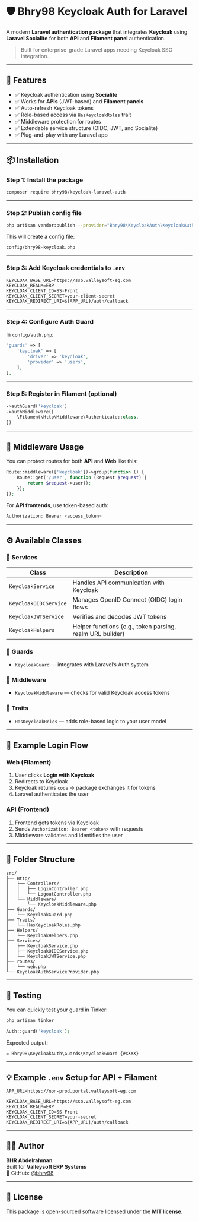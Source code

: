 # 🛡️ Bhry98 Keycloak Auth for Laravel

A modern **Laravel authentication package** that integrates **Keycloak** using **Laravel Socialite** for both **API** and **Filament panel** authentication.

> Built for enterprise-grade Laravel apps needing Keycloak SSO integration.

---

## 🚀 Features

- ✅ Keycloak authentication using **Socialite**
- ✅ Works for **APIs** (JWT-based) and **Filament panels**
- ✅ Auto-refresh Keycloak tokens
- ✅ Role-based access via `HasKeycloakRoles` trait
- ✅ Middleware protection for routes
- ✅ Extendable service structure (OIDC, JWT, and Socialite)
- ✅ Plug-and-play with any Laravel app

---

## 📦 Installation

### Step 1: Install the package

```bash
composer require bhry98/keycloak-laravel-auth
```

---

### Step 2: Publish config file

```bash
php artisan vendor:publish --provider="Bhry98\KeycloakAuth\KeycloakAuthServiceProvider" --tag="config"
```

This will create a config file:

```
config/bhry98-keycloak.php
```

---

### Step 3: Add Keycloak credentials to `.env`

```env
KEYCLOAK_BASE_URL=https://sso.valleysoft-eg.com
KEYCLOAK_REALM=ERP
KEYCLOAK_CLIENT_ID=SS-Front
KEYCLOAK_CLIENT_SECRET=your-client-secret
KEYCLOAK_REDIRECT_URI=${APP_URL}/auth/callback
```

---

### Step 4: Configure Auth Guard

In `config/auth.php`:

```php
'guards' => [
    'keycloak' => [
        'driver' => 'keycloak',
        'provider' => 'users',
    ],
],
```

---

### Step 5: Register in Filament (optional)

```php
->authGuard('keycloak')
->authMiddleware([
    \Filament\Http\Middleware\Authenticate::class,
])
```

---

## 🔐 Middleware Usage

You can protect routes for both **API** and **Web** like this:

```php
Route::middleware(['keycloak'])->group(function () {
    Route::get('/user', function (Request $request) {
        return $request->user();
    });
});
```

For **API frontends**, use token-based auth:

```bash
Authorization: Bearer <access_token>
```

---

## ⚙️ Available Classes

### 🧩 Services

| Class | Description |
|-------|--------------|
| `KeycloakService` | Handles API communication with Keycloak |
| `KeycloakOIDCService` | Manages OpenID Connect (OIDC) login flows |
| `KeycloakJWTService` | Verifies and decodes JWT tokens |
| `KeycloakHelpers` | Helper functions (e.g., token parsing, realm URL builder) |

### 🔐 Guards

- `KeycloakGuard` — integrates with Laravel’s Auth system

### 🧱 Middleware

- `KeycloakMiddleware` — checks for valid Keycloak access tokens

### 🧰 Traits

- `HasKeycloakRoles` — adds role-based logic to your user model

---

## 🧠 Example Login Flow

### Web (Filament)

1. User clicks **Login with Keycloak**
2. Redirects to Keycloak
3. Keycloak returns `code` → package exchanges it for tokens
4. Laravel authenticates the user

### API (Frontend)

1. Frontend gets tokens via Keycloak
2. Sends `Authorization: Bearer <token>` with requests
3. Middleware validates and identifies the user

---

## 🧩 Folder Structure

```
src/
├── Http/
│   ├── Controllers/
│   │   ├── LoginController.php
│   │   └── LogoutController.php
│   └── Middleware/
│       └── KeycloakMiddleware.php
├── Guards/
│   └── KeycloakGuard.php
├── Traits/
│   └── HasKeycloakRoles.php
├── Helpers/
│   └── KeycloakHelpers.php
├── Services/
│   ├── KeycloakService.php
│   ├── KeycloakOIDCService.php
│   └── KeycloakJWTService.php
├── routes/
│   └── web.php
└── KeycloakAuthServiceProvider.php
```

---

## 🧪 Testing

You can quickly test your guard in Tinker:

```bash
php artisan tinker
```

```php
Auth::guard('keycloak');
```

Expected output:
```
= Bhry98\KeycloakAuth\Guards\KeycloakGuard {#XXXX}
```

---

## 💡 Example `.env` Setup for API + Filament

```env
APP_URL=https://non-prod.portal.valleysoft-eg.com

KEYCLOAK_BASE_URL=https://sso.valleysoft-eg.com
KEYCLOAK_REALM=ERP
KEYCLOAK_CLIENT_ID=SS-Front
KEYCLOAK_CLIENT_SECRET=your-secret
KEYCLOAK_REDIRECT_URI=${APP_URL}/auth/callback
```

---

## 🧑‍💻 Author

**BHR Abdelrahman**  
Built for **Valleysoft ERP Systems**  
💼 GitHub: [@bhry98](https://github.com/bhry98)

---

## 📄 License

This package is open-sourced software licensed under the **MIT license**.
